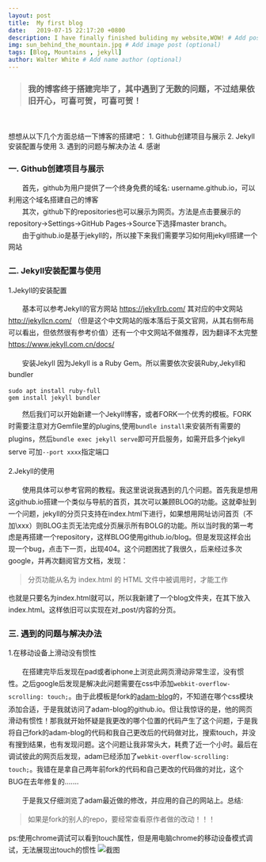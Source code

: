 ```yaml
---
layout: post
title:  My first blog
date:   2019-07-15 22:17:20 +0800
description: I have finally finished buliding my website,WOW! # Add post description (optional)
img: sun_behind_the_mountain.jpg # Add image post (optional)
tags: [Blog, Mountains , jekyll]
author: Walter White # Add name author (optional)
---
```

<style type="text/css">
p{ line-height: 170% }
</style>

>### 我的博客终于搭建完毕了，其中遇到了无数的问题，不过结果依旧开心，可喜可贺，可喜可贺！

<br>
<br>
想想从以下几个方面总结一下博客的搭建吧：
1. Github创建项目与展示
2. Jekyll安装配置与使用
3. 遇到的问题与解决办法
4. 感谢

### 一. Github创建项目与展示

&emsp;&emsp;首先，github为用户提供了一个终身免费的域名: username.github.io，可以利用这个域名搭建自己的博客  
&emsp;&emsp;其次，github下的repositories也可以展示为网页。方法是点击要展示的repository->Settings->GitHub Pages->Source下选择master branch。  
&emsp;&emsp;由于github.io是基于jekyll的，所以接下来我们需要学习如何用jekyll搭建一个网站

### 二. Jekyll安装配置与使用

1.Jekyll的安装配置

&emsp;&emsp;基本可以参考Jekyll的官方网站 https://jekyllrb.com/ 其对应的中文网站 http://jekyllcn.com/ （但是这个中文网站的版本落后于英文官网，从其右侧布局可以看出，但依然很有参考价值）还有一个中文网站不做推荐，因为翻译不太完整 https://www.jekyll.com.cn/docs/

&emsp;&emsp;安装Jekyll 因为Jekyll is a Ruby Gem。所以需要依次安装Ruby,Jekyll和bundler

    sudo apt install ruby-full
    gem install jekyll bundler

&emsp;&emsp;然后我们可以开始新建一个Jekyll博客，或者FORK一个优秀的模板。FORK时需要注意对方Gemfile里的plugins,使用`bundle install`来安装所有需要的plugins，然后`bundle exec jekyll serve`即可开启服务，如需开启多个jekyll serve 可加`--port xxxx`指定端口

2.Jekyll的使用

&emsp;&emsp;使用具体可以参考官网的教程。我这里说说我遇到的几个问题。首先我是想用这github.io搭建一个类似与导航的首页，其次可以兼顾BLOG的功能。这就牵扯到一个问题，jekyll的分页只支持在index.html下进行，如果想用网址访问首页（不加\xxx）则BLOG主页无法完成分页展示所有BOLG的功能。所以当时我的第一考虑是再搭建一个repository，这样BLOG使用github.io/blog。但是发现这样会出现一个bug，点击下一页，出现404。这个问题困扰了我很久，后来经过多次google，并再次翻阅官方文档，发现：
> 分页功能从名为 index.html 的 HTML 文件中被调用时，才能工作

也就是只要名为index.html就可以，所以我新建了一个blog文件夹，在其下放入index.html。这样依旧可以实现在对_post/内容的分页。

### 三. 遇到的问题与解决办法

1.在移动设备上滑动没有惯性

&emsp;&emsp;在搭建完毕后发现在pad或者iphone上浏览此网页滑动非常生涩，没有惯性。之后google后发现是解决此问题需要在css中添加`webkit-overflow-scrolling: touch;`。由于此模板是fork的<a href="https://github.com/artemsheludko/adam-blog">adam-blog</a>的，不知道在哪个css模块添加合适，于是我就访问了adam-blog的github.io。但让我惊讶的是，他的网页滑动有惯性！那我就开始怀疑是我更改的哪个位置的代码产生了这个问题，于是我将自己fork的adam-blog的代码和我自己更改后的代码做对比，搜索touch，并没有搜到结果，也有发现问题。这个问题让我非常头大，耗费了近一个小时。最后在调试彼此的网页后发现，adam已经添加了`webkit-overflow-scrolling: touch;`。我错在是拿自己两年前fork的代码和自己更改的代码做的对比，这个BUG在去年修复的.......

&emsp;&emsp;于是我又仔细浏览了adam最近做的修改，并应用的自己的网站上。总结:

>如果是fork的别人的repo，要经常查看原作者做的改动！！！

ps:使用chrome调试可以看到touch属性，但是用电脑chrome的移动设备模式调试，无法展现出touch的惯性
![截图]({{site.baseurl}}/assets/img/touch.png)